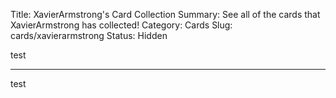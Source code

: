 Title: XavierArmstrong's Card Collection
Summary: See all of the cards that XavierArmstrong has collected!
Category: Cards
Slug: cards/xavierarmstrong
Status: Hidden

test

---
test